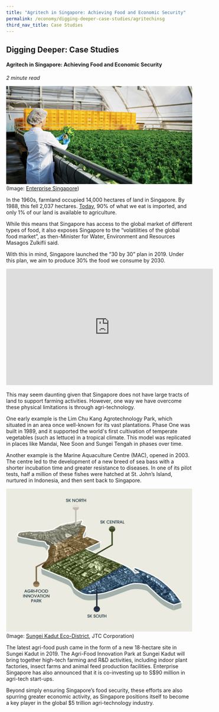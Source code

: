 ```yaml
---
title: "Agritech in Singapore: Achieving Food and Economic Security"
permalink: /economy/digging-deeper-case-studies/agritechinsg
third_nav_title: Case Studies
---
```


## Digging Deeper: Case Studies
#### Agritech in Singapore: Achieving Food and Economic Security
*2 minute read*

![Alt text for image on Isomer site](/images/economy/case-studies/singapore_the_next_great_place_for_urban_agriculture_01.jpg)
(Image: [Enterprise Singapore](https://www.enterprisesg.gov.sg/blog/agritech/singapore-the-next-great-place-for-urban-agriculture?utm_source=website&utm_medium=blog&utm_campaign=Indoor+Ag-Con+2019))

In the 1960s, farmland occupied 14,000 hectares of land in Singapore. By 1988, this fell 2,037 hectares. [Today](https://www.sfa.gov.sg/food-for-thought/article/detail/singapore-food-security-despite-the-odds#:~:text=Singapore%20is%20a%20small%20city,gravity%20of%20safeguarding%20food%20security.), 90% of what we eat is imported, and only 1% of our land is available to agriculture. 

While this means that Singapore has access to the global market of different types of food, it also exposes Singapore to the “volatilities of the global food market”, as then-Minister for Water, Environment and Resources Masagos Zulkifli said.

With this in mind, Singapore launched the “30 by 30” plan in 2019. Under this plan, we aim to produce 30% the food we consume by 2030.

<iframe width="560" height="315" src="https://www.youtube.com/embed/5E1NIwRx9d4" title="YouTube video player" frameborder="0" allow="accelerometer; autoplay; clipboard-write; encrypted-media; gyroscope; picture-in-picture" allowfullscreen></iframe>

This may seem daunting given that Singapore does not have large tracts of land to support farming activities. However, one way we have overcome these physical limitations is through agri-technology.

One early example is the Lim Chu Kang Agrotechnology Park, which situated in an area once well-known for its vast plantations. Phase One was built in 1989, and it supported the world's first cultivation of temperate vegetables (such as lettuce) in a tropical climate. This model was replicated in places like Mandai, Nee Soon and Sungei Tengah in phases over time.

Another example is the Marine Aquaculture Centre (MAC), opened in 2003. The centre led to the development of a new breed of sea bass with a shorter incubation time and greater resistance to diseases. In one of its pilot tests, half a million of these fishes were hatched at St. John’s Island, nurtured in Indonesia, and then sent back to Singapore.

![Alt text for image on Isomer site](/images/economy/case-studies/Screenshot%202020-10-19%20a.png)
(Image: [Sungei Kadut Eco-District](https://estates.jtc.gov.sg/sked/about), JTC Corporation)

The latest agri-food push came in the form of a new 18-hectare site in Sungei Kadut in 2019. The Agri-Food Innovation Park at Sungei Kadut will bring together high-tech farming and R&D activities, including indoor plant factories, insect farms and animal feed production facilities. Enterprise Singapore has also announced that it is co-investing up to S$90 million in agri-tech start-ups.

Beyond simply ensuring Singapore’s food security, these efforts are also spurring greater economic activity, as Singapore positions itself to become a key player in the global $5 trillion agri-technology industry. 